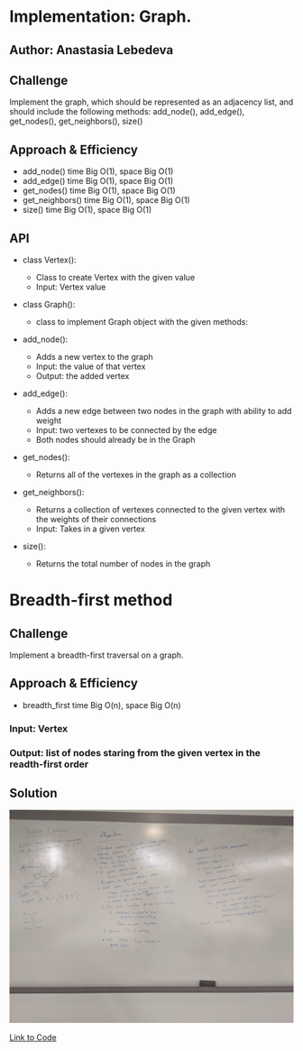 # Implementation: Graph.

## Author: Anastasia Lebedeva

## Challenge
Implement the graph, which should be represented as an adjacency list, and should include the following methods: add_node(), add_edge(), get_nodes(), get_neighbors(), size()

## Approach & Efficiency
* add_node() time Big O(1), space Big O(1)
* add_edge() time Big O(1), space Big O(1)
* get_nodes() time Big O(1), space Big O(1)
* get_neighbors() time Big O(1), space Big O(1)
* size() time Big O(1), space Big O(1)


## API
* class Vertex():
    - Class to create Vertex with the given value
    - Input: Vertex value
* class Graph():
    - class to implement Graph object with the given methods:

* add_node():
    - Adds a new vertex to the graph
    - Input: the value of that vertex
    - Output: the added vertex
* add_edge():
    - Adds a new edge between two nodes in the graph with ability to add weight
    - Input: two vertexes to be connected by the edge
    - Both nodes should already be in the Graph
* get_nodes():
    - Returns all of the vertexes in the graph as a collection
* get_neighbors():
    - Returns a collection of vertexes connected to the given vertex with the weights of their connections
    - Input: Takes in a given vertex
* size():
    - Returns the total number of nodes in the graph



# Breadth-first method

## Challenge
Implement a breadth-first traversal on a graph.

## Approach & Efficiency
* breadth_first time Big O(n), space Big O(n)

### Input: Vertex
### Output: list of nodes staring from the given vertex in the readth-first order

## Solution
![Whiteboard Solution](https://github.com/nastinsk/python-data-structures-and-algorithms/blob/master/assets/breadth-first-graph.jpg)

[Link to Code](https://github.com/nastinsk/python-data-structures-and-algorithms/blob/master/Data-Structures/graph/graph.py)
